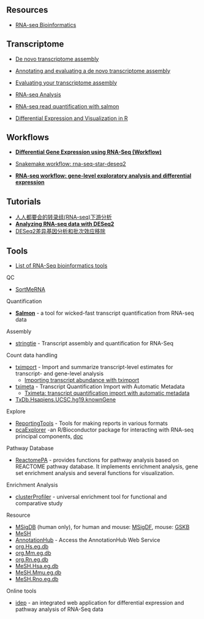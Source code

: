 ## Resources

- [RNA-seq Bioinformatics](https://rnabio.org/)

 
## Transcriptome

- [De novo transcriptome assembly](https://angus.readthedocs.io/en/2019/transcriptome-assembly-nematostella.html)
- [Annotating and evaluating a de novo transcriptome assembly](https://angus.readthedocs.io/en/2019/dammit_annotation.html)
- [Evaluating your transcriptome assembly](https://dibsi-rnaseq.readthedocs.io/en/latest/evaluation.html)

- [RNA-seq Analysis](https://angus.readthedocs.io/en/2019/RNA-seq-Analysis.html)
- [RNA-seq read quantification with salmon](https://angus.readthedocs.io/en/2019/salmon-quant.html)
- [Differential Expression and Visualization in R](https://angus.readthedocs.io/en/2019/diff-ex-and-viz.html)

## Workflows

- [**Differential Gene Expression using RNA-Seq (Workflow)**](https://github.com/twbattaglia/RNAseq-workflow)

- [Snakemake workflow: rna-seq-star-deseq2](https://github.com/snakemake-workflows/rna-seq-star-deseq2)
- [**RNA-seq workflow: gene-level exploratory analysis and differential expression**](https://bioconductor.org/packages/release/workflows/vignettes/rnaseqGene/inst/doc/rnaseqGene.html)


## Tutorials

- [人人都要会的转录组(RNA-seq)下游分析](https://zhuanlan.zhihu.com/p/77901431)
- [**Analyzing RNA-seq data with DESeq2**](http://bioconductor.org/packages/devel/bioc/vignettes/DESeq2/inst/doc/DESeq2.html)
- [DESeq2差异基因分析和批次效应移除](https://mp.weixin.qq.com/s?__biz=MzI5MTcwNjA4NQ==&mid=2247485368&idx=1&sn=12b20487e9014ce2e69f01d3efbc6ce8&chksm=ec0dc232db7a4b248530e117a86053a9149d9ede5258326e04a4ab375f6858853c2e4c06d07d&scene=21#wechat_redirect)


## Tools

- [List of RNA-Seq bioinformatics tools](https://en.wikipedia.org/wiki/List_of_RNA-Seq_bioinformatics_tools)

QC

- [SortMeRNA](https://github.com/biocore/sortmerna/)

Quantification

- [**Salmon**](https://salmon.readthedocs.io/en/latest/salmon.html) - a tool for wicked-fast transcript quantification from RNA-seq data

Assembly

- [stringtie](https://github.com/gpertea/stringtie) - Transcript assembly and quantification for RNA-Seq


Count data handling

- [tximport](https://github.com/mikelove/tximport) - Import and summarize transcript-level estimates for transcript- and gene-level analysis
    - [Importing transcript abundance with tximport](http://bioconductor.org/packages/release/bioc/vignettes/tximport/inst/doc/tximport.html)
- [tximeta](https://github.com/mikelove/tximeta) - Transcript Quantification Import with Automatic Metadata
    - [Tximeta: transcript quantification import with automatic metadata](https://bioconductor.org/packages/release/bioc/vignettes/tximeta/inst/doc/tximeta.html)
- [TxDb.Hsapiens.UCSC.hg19.knownGene](https://bioconductor.org/packages/release/data/annotation/html/TxDb.Hsapiens.UCSC.hg19.knownGene.html)

Explore

- [ReportingTools](http://bioconductor.org/packages/release/bioc/html/ReportingTools.html) - Tools for making reports in various formats
- [pcaExplorer](http://bioconductor.org/packages/release/bioc/html/pcaExplorer.html) -an R/Bioconductor package for interacting with RNA-seq principal components, [doc](http://bioconductor.org/packages/release/bioc/vignettes/pcaExplorer/inst/doc/upandrunning.html)

Pathway Database

- [ReactomePA](https://bioconductor.org/packages/release/bioc/html/ReactomePA.html) - provides functions for pathway analysis based on REACTOME pathway database. It implements enrichment analysis, gene set enrichment analysis and several functions for visualization.

Enrichment Analysis

- [clusterProfiler](http://yulab-smu.top/clusterProfiler-book/) - universal enrichment tool for functional and comparative study

Resource

- [MSigDB](https://www.gsea-msigdb.org/gsea/msigdb/index.jsp) (human only),
  for human and mouse: [MSigDF](https://github.com/ToledoEM/msigdf), mouse: [GSKB](https://bioconductor.org/packages/release/data/experiment/html/gskb.html)
- [MeSH](https://meshb.nlm.nih.gov/)
- [AnnotationHub](https://bioconductor.org/packages/devel/bioc/vignettes/AnnotationHub/inst/doc/AnnotationHub.html) - Access the AnnotationHub Web Service
- [org.Hs.eg.db](https://bioconductor.org/packages/release/data/annotation/html/org.Hs.eg.db.html)
- [org.Mm.eg.db](https://bioconductor.org/packages/release/data/annotation/html/org.Mm.eg.db.html)
- [org.Rn.eg.db](https://bioconductor.org/packages/release/data/annotation/html/org.Rn.eg.db.html)
- [MeSH.Hsa.eg.db](https://bioconductor.org/packages/release/data/annotation/html/MeSH.Hsa.eg.db.html)
- [MeSH.Mmu.eg.db](https://bioconductor.org/packages/release/data/annotation/html/MeSH.Mmu.eg.db.html)
- [MeSH.Rno.eg.db](https://bioconductor.org/packages/release/data/annotation/html/MeSH.Rno.eg.db.html)

Online tools

- [idep](http://bioinformatics.sdstate.edu/idep/) - an integrated web application for differential expression and pathway analysis of RNA-Seq data
